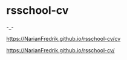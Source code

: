 # rsschool-cv
-_-

https://NarianFredrik.github.io/rsschool-cv/cv

https://NarianFredrik.github.io/rsschool-cv/